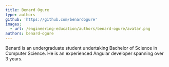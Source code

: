 ```yaml
---
title: Benard Ogure
type: authors
github: 'https://github.com/benardogure'
images:
  - url: /engineering-education/authors/benard-ogure/avatar.png
authors: benard-ogure
---
```

Benard is an undergraduate student undertaking Bachelor of Science in Computer Science. He is an experienced Angular developer spanning over 3 years.
